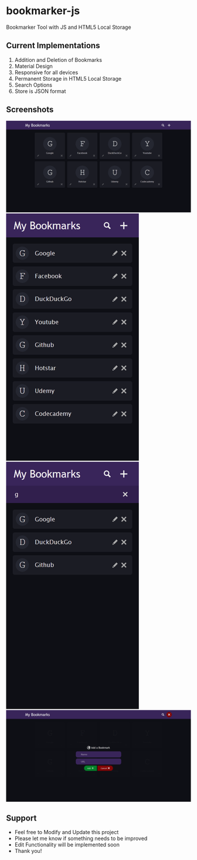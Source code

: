 # bookmarker-js
Bookmarker Tool with JS and HTML5 Local Storage

## Current Implementations
1. Addition and Deletion of Bookmarks
2. Material Design
3. Responsive for all devices
4. Permanent Storage in HTML5 Local Storage
5. Search Options
5. Store is JSON format

## Screenshots
![Screenshot 1](screenshots/screenshot_1.png) ![Screenshot 2](screenshots/screenshot_2.png) ![Screenshot 3](screenshots/screenshot_3.png) ![Screenshot 4](screenshots/screenshot_4.png)


## Support
* Feel free to Modify and Update this project
* Please let me know if something needs to be improved
* Edit Functionality will be implemented soon
* Thank you!

